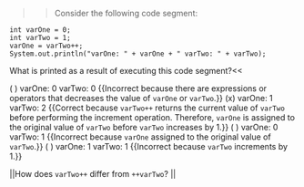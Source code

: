 >>Consider the following code segment:

```
int varOne = 0;
int varTwo = 1;
varOne = varTwo++;
System.out.println("varOne: " + varOne + " varTwo: " + varTwo);
```

What is printed as a result of executing this code segment?<<

( ) varOne: 0 varTwo: 0 {{Incorrect because there are expressions or operators that decreases the value of <code>varOne</code> or <code>varTwo</code>.}}
(x) varOne: 1 varTwo: 2 {{Correct because <code>varTwo++</code> returns the current value of <code>varTwo</code> before performing the increment operation. Therefore, <code>varOne</code> is assigned to the original value of <code>varTwo</code> before <code>varTwo</code> increases by 1.}}
( ) varOne: 0 varTwo: 1 {{Incorrect because <code>varOne</code> assigned to the original value of <code>varTwo</code>.}}
( ) varOne: 1 varTwo: 1 {{Incorrect because <code>varTwo</code> increments by 1.}}

||How does <code>varTwo++</code> differ from <code>++varTwo</code>? ||

